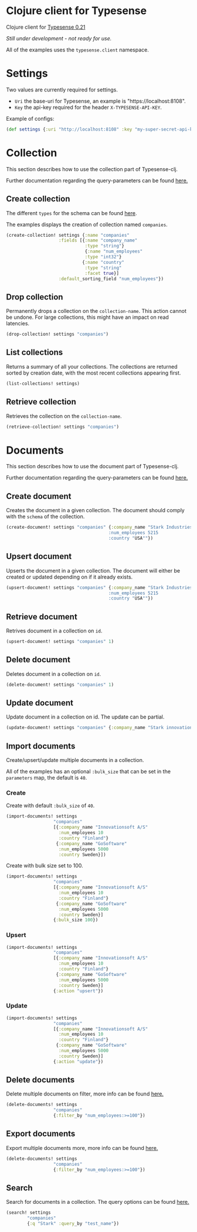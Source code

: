 # Clojure client for Typesense

Clojure client for [Typesense 0.21](https://github.com/typesense/typesense)

*Still under development - not ready for use.*

All of the examples uses the `typesense.client` namespace.

# Settings

Two values are currently required for settings.

* `Uri` the base-uri for Typesense, an example is "https://localhost:8108".
* `Key` the api-key required for the header `X-TYPESENSE-API-KEY`.

Example of configs:

```clojure
(def settings {:uri "http://localhost:8108" :key "my-super-secret-api-key"})
```


# Collection

This section describes how to use the collection part of Typesense-clj.

Further documentation regarding the query-parameters can be found [here.](https://typesense.org/docs/0.21.0/api/collections.html#create-a-collection)

## Create collection

The different `types` for the schema can be found [here](https://typesense.org/docs/0.21.0/api/collections.html#create-a-collection).

The examples displays the creation of collection named `companies`.

```clojure
(create-collection! settings {:name "companies"
                    :fields [{:name "company_name"
                              :type "string"}
                              {:name "num_employees"
                              :type "int32"}
                             {:name "country"
                              :type "string"
                              :facet true}]
                    :default_sorting_field "num_employees"})
```

## Drop collection

Permanently drops a collection on the `collection-name`. This action cannot be undone.
For large collections, this might have an impact on read latencies.

```clojure
(drop-collection! settings "companies")
```

## List collections

Returns a summary of all your collections. The collections are returned sorted by creation date, with the most recent collections appearing first.

```clojure
(list-collections! settings)
```

## Retrieve collection

Retrieves the collection on the `collection-name`.

```clojure
(retrieve-collection! settings "companies")
```

# Documents

This section describes how to use the document part of Typesense-clj.

Further documentation regarding the query-parameters can be found [here.](https://typesense.org/docs/0.21.0/api/documents.html)

## Create document

Creates the document in a given collection. The document should comply with the `schema` of the collection.

```clojure
(create-document! settings "companies" {:company_name "Stark Industries
                                       :num_employees 5215
                                       :country "USA""})
```

## Upsert document

Upserts the document in a given collection. The document will either be created or updated depending on if it already exists.

```clojure
(upsert-document! settings "companies" {:company_name "Stark Industries
                                       :num_employees 5215
                                       :country "USA""})
```

## Retrieve document

Retrives document in a collection on `id`.

```clojure
(upsert-document! settings "companies" 1)
```

## Delete document

Deletes document in a collection on `id`.

```clojure
(delete-document! settings "companies" 1)
```

## Update document

Update document in a collection on id. The update can be partial.

```clojure
(update-document! settings "companies" {:company_name "Stark innovation"} 1)
```

## Import documents

Create/upsert/update multiple documents in a collection.

All of the examples has an optional `:bulk_size` that can be set in the `parameters` map, the default is `40`.

### Create

Create with default `:bulk_size` of `40`.

```clojure
(import-documents! settings
                  "companies"
                  [{:company_name "Innovationsoft A/S"
                    :num_employees 10
                    :country "Finland"}
                   {:company_name "GoSoftware"
                    :num_employees 5000
                    :country Sweden}])
```

Create with bulk size set to 100.

```clojure
(import-documents! settings
                  "companies"
                  [{:company_name "Innovationsoft A/S"
                    :num_employees 10
                    :country "Finland"}
                   {:company_name "GoSoftware"
                    :num_employees 5000
                    :country Sweden}]
                  {:bulk_size 100})
```


### Upsert

```clojure
(import-documents! settings
                  "companies"
                  [{:company_name "Innovationsoft A/S"
                    :num_employees 10
                    :country "Finland"}
                   {:company_name "GoSoftware"
                    :num_employees 5000
                    :country Sweden}]
                  {:action "upsert"})
```

### Update

```clojure
(import-documents! settings
                  "companies"
                  [{:company_name "Innovationsoft A/S"
                    :num_employees 10
                    :country "Finland"}
                   {:company_name "GoSoftware"
                    :num_employees 5000
                    :country Sweden}]
                  {:action "update"})
```

## Delete documents

Delete multiple documents on filter, more info can be found [here.](https://typesense.org/docs/0.21.0/api/documents.html#delete-documents)

```clojure
(delete-documents! settings
                  "companies"
                  {:filter_by "num_employees:>=100"})
```

## Export documents

Export multiple documents more, more info can be found [here.](https://typesense.org/docs/0.21.0/api/documents.html#export-documents)

```clojure
(delete-documents! settings
                  "companies"
                  {:filter_by "num_employees:>=100"})
```

## Search

Search for documents in a collection. The query options can be found [here.](https://typesense.org/docs/0.21.0/api/documents.html#search)

```clojure
(search! settings
        "companies"
        {:q "Stark" :query_by "test_name"})
```
